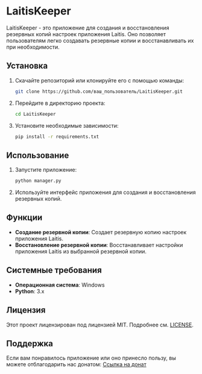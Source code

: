 # LaitisKeeper

LaitisKeeper - это приложение для создания и восстановления резервных копий настроек приложения Laitis. Оно позволяет пользователям легко создавать резервные копии и восстанавливать их при необходимости.

## Установка

1. Скачайте репозиторий или клонируйте его с помощью команды:
    ```sh
    git clone https://github.com/ваш_пользователь/LaitisKeeper.git
    ```

2. Перейдите в директорию проекта:
    ```sh
    cd LaitisKeeper
    ```

3. Установите необходимые зависимости:
    ```sh
    pip install -r requirements.txt
    ```

## Использование

1. Запустите приложение:
    ```sh
    python manager.py
    ```

2. Используйте интерфейс приложения для создания и восстановления резервных копий.

## Функции

- **Создание резервной копии**: Создает резервную копию настроек приложения Laitis.
- **Восстановление резервной копии**: Восстанавливает настройки приложения Laitis из выбранной резервной копии.

## Системные требования

- **Операционная система**: Windows
- **Python**: 3.x

## Лицензия

Этот проект лицензирован под лицензией MIT. Подробнее см. [LICENSE](LICENSE).

## Поддержка

Если вам понравилось приложение или оно принесло пользу, вы можете отблагодарить нас донатом:
[Ссылка на донат](https://yoomoney.ru/bill/pay/174DUV8KMR3.241214)

